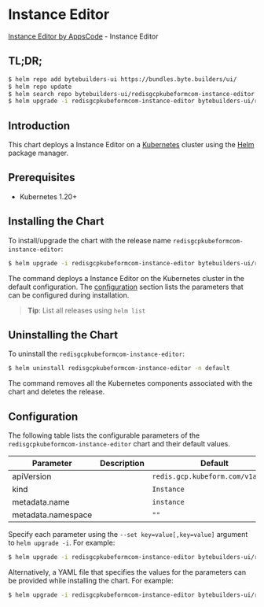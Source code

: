 # Instance Editor

[Instance Editor by AppsCode](https://byte.builders) - Instance Editor

## TL;DR;

```bash
$ helm repo add bytebuilders-ui https://bundles.byte.builders/ui/
$ helm repo update
$ helm search repo bytebuilders-ui/redisgcpkubeformcom-instance-editor --version=v0.4.18
$ helm upgrade -i redisgcpkubeformcom-instance-editor bytebuilders-ui/redisgcpkubeformcom-instance-editor -n default --create-namespace --version=v0.4.18
```

## Introduction

This chart deploys a Instance Editor on a [Kubernetes](http://kubernetes.io) cluster using the [Helm](https://helm.sh) package manager.

## Prerequisites

- Kubernetes 1.20+

## Installing the Chart

To install/upgrade the chart with the release name `redisgcpkubeformcom-instance-editor`:

```bash
$ helm upgrade -i redisgcpkubeformcom-instance-editor bytebuilders-ui/redisgcpkubeformcom-instance-editor -n default --create-namespace --version=v0.4.18
```

The command deploys a Instance Editor on the Kubernetes cluster in the default configuration. The [configuration](#configuration) section lists the parameters that can be configured during installation.

> **Tip**: List all releases using `helm list`

## Uninstalling the Chart

To uninstall the `redisgcpkubeformcom-instance-editor`:

```bash
$ helm uninstall redisgcpkubeformcom-instance-editor -n default
```

The command removes all the Kubernetes components associated with the chart and deletes the release.

## Configuration

The following table lists the configurable parameters of the `redisgcpkubeformcom-instance-editor` chart and their default values.

|     Parameter      | Description |                   Default                    |
|--------------------|-------------|----------------------------------------------|
| apiVersion         |             | <code>redis.gcp.kubeform.com/v1alpha1</code> |
| kind               |             | <code>Instance</code>                        |
| metadata.name      |             | <code>instance</code>                        |
| metadata.namespace |             | <code>""</code>                              |


Specify each parameter using the `--set key=value[,key=value]` argument to `helm upgrade -i`. For example:

```bash
$ helm upgrade -i redisgcpkubeformcom-instance-editor bytebuilders-ui/redisgcpkubeformcom-instance-editor -n default --create-namespace --version=v0.4.18 --set apiVersion=redis.gcp.kubeform.com/v1alpha1
```

Alternatively, a YAML file that specifies the values for the parameters can be provided while
installing the chart. For example:

```bash
$ helm upgrade -i redisgcpkubeformcom-instance-editor bytebuilders-ui/redisgcpkubeformcom-instance-editor -n default --create-namespace --version=v0.4.18 --values values.yaml
```
